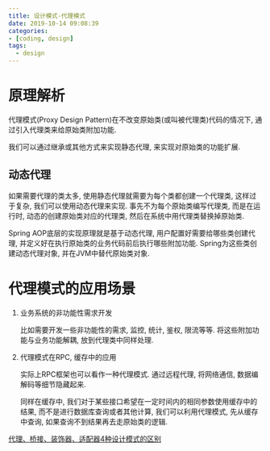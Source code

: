 ```yaml
---
title: 设计模式-代理模式
date: 2019-10-14 09:08:39
categories:
- [coding, design]
tags:
  - design
---
```

# **原理解析**

代理模式(Proxy Design Pattern)在不改变原始类(或叫被代理类)代码的情况下, 通过引入代理类来给原始类附加功能.

我们可以通过继承或其他方式来实现静态代理, 来实现对原始类的功能扩展.

## **动态代理**

如果需要代理的类太多, 使用静态代理就需要为每个类都创建一个代理类, 这样过于复杂, 我们可以使用动态代理来实现. 事先不为每个原始类编写代理类, 而是在运行时, 动态的创建原始类对应的代理类, 然后在系统中用代理类替换掉原始类.

Spring AOP底层的实现原理就是基于动态代理, 用户配置好需要给哪些类创建代理, 并定义好在执行原始类的业务代码前后执行哪些附加功能. Spring为这些类创建动态代理对象, 并在JVM中替代原始类对象.

# **代理模式的应用场景**

1.  业务系统的非功能性需求开发
    
    比如需要开发一些非功能性的需求, 监控, 统计, 鉴权, 限流等等. 将这些附加功能与业务功能解耦, 放到代理类中同样处理.
    
2.  代理模式在RPC, 缓存中的应用
    
    实际上RPC框架也可以看作一种代理模式. 通过远程代理, 将网络通信, 数据编解码等细节隐藏起来.
    
    同样在缓存中, 我们对于某些接口希望在一定时间内的相同参数使用缓存中的结果, 而不是进行数据库查询或者其他计算, 我们可以利用代理模式, 先从缓存中查询, 如果查询不到结果再去走原始类的逻辑.

[代理、桥接、装饰器、适配器4种设计模式的区别](设计模式.md#代理、桥接、装饰器、适配器4种设计模式的区别)
